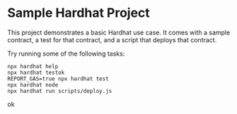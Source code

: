 # Sample Hardhat Project

This project demonstrates a basic Hardhat use case. It comes with a sample contract, a test for that contract, and a script that deploys that contract.

Try running some of the following tasks:

```shell
npx hardhat help
npx hardhat testok
REPORT_GAS=true npx hardhat test
npx hardhat node
npx hardhat run scripts/deploy.js
```
ok
